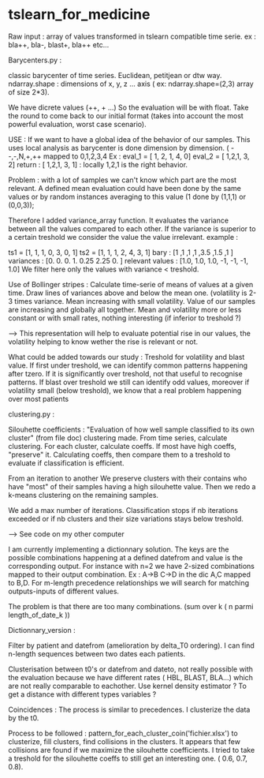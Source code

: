 # tslearn_for_medicine

Raw input : 
array of values transformed in tslearn compatible time  serie. 
ex : bla++, bla-, blast+, bla++ etc...

Barycenters.py :

classic barycenter of time series. Euclidean, petitjean or dtw way.
ndarray.shape : dimensions of x, y, z ... axis ( ex: ndarray.shape=(2,3) array of size 2*3).

We have dicrete values (++, + ...) So the evaluation will be with float. Take the round to come back to our initial format
(takes into account the most powerful evaluation, worst case scenario).

USE : 
If we want to have a global idea of the behavior of our samples. 
This uses local analysis as barycenter is done dimension by dimension.
( --,-,N,+,++ mapped to 0,1,2,3,4
Ex : eval_1 = [ 1, 2, 1, 4, 0] eval_2 = [ 1,2,1, 3, 2]
return : [ 1,2,1, 3, 1] : locally 1,2,1 is the right behavior. 

Problem : with a lot of samples we can't know which part are the most relevant.
A defined mean evaluation could have been done by the same values or by random instances averaging to this value 
(1 done by (1,1,1) or (0,0,3));

Therefore I added variance_array function. It evaluates the variance between all the values compared to each other.
If the variance is superior to a certain treshold we consider the value the value irrelevant.
example : 

ts1 = [1, 1, 1, 0, 3, 0, 1]
ts2 = [1, 1, 1, 2, 4, 3, 1]
bary : [1 ,1 ,1 ,1 ,3.5 ,1.5 ,1 ]
variances : [0.   0.   0.   1.   0.25 2.25 0.  ]
relevant values : [1.0, 1.0, 1.0, -1, -1, -1, 1.0]
We filter here only the values with variance < treshold.  


Use of Bollinger stripes : 
Calculate time-serie of means of values at a given time. Draw lines of variances above and below the mean one.
(volatility is 2-3 times variance.
Mean increasing with small volatility. Value of our samples are increasing and globally all together. 
Mean and volatility more or less constant or with small rates, nothing interesting (if inferior to treshold ?)

--> This representation will help to evaluate potential rise in our values, the volatility helping to know wether
the rise is relevant or not.

What could be added towards our study :
Treshold for volatility and blast value. If first under treshold, we can identify common patterns happening after tzero.
If it is significantly over treshold,  not that useful to recognise patterns. If blast over treshold we still can identify odd values,
moreover if volatility small (below treshold), we know that a real problem happening over most patients  



clustering.py : 

Silouhette coefficients : "Evaluation of how well sample classified to its own cluster" (from file doc)
clustering made.
From time series, calculate clustering. For each cluster, calculate coeffs. If most have high coeffs, "preserve" it.
Calculating coeffs, then compare them to a treshold to evaluate if classification is efficient.

From an iteration to another We preserve clusters with their contains who have "most" of their samples having a high silouhette value. 
Then we redo a k-means clustering on the remaining samples.

We add a max number of iterations. Classification stops if nb iterations exceeded or if nb clusters and their size variations 
stays below treshold.

--> See code on my other computer 


I am currently implementing a dictionnary solution. The keys are the possible combinations happening at a defined datefrom and value is the corresponding output. For instance with n=2 we have 2-sized combinations mapped to their output combination. Ex : A->B C->D in the dic A,C mapped to B,D. 
For m-length precedence relationships we will search for matching outputs-inputs of different values. 

The problem is that there are too many combinations. (sum over k ( n parmi length_of_date_k ))


Dictionnary_version :

Filter by patient and datefrom (amelioration by delta_T0 ordering).
I can find n-length sequences between two dates each patients. 

Clusterisation between t0's or datefrom and dateto, not really possible with the evaluation because we have different rates ( HBL, BLAST, BLA...) which are not really comparable to eachother.
Use kernel density estimator ? To get a distance with different types variables ?

Coincidences :
The process is similar to precedences. I clusterize the data by the t0.

Process to be followed :
pattern_for_each_cluster_coin('fichier.xlsx') to clusterize, fill clusters, find collisions in the clusters. It appears that few collisions are found if we maximize the silouhette coefficients. I tried to take a treshold for the silouhette coeffs to still get an interesting one. ( 0.6, 0.7, 0.8).










